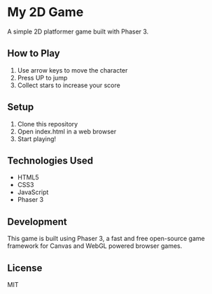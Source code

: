 # My 2D Game

A simple 2D platformer game built with Phaser 3.

## How to Play

1. Use arrow keys to move the character
2. Press UP to jump
3. Collect stars to increase your score

## Setup

1. Clone this repository
2. Open index.html in a web browser
3. Start playing!

## Technologies Used

- HTML5
- CSS3
- JavaScript
- Phaser 3

## Development

This game is built using Phaser 3, a fast and free open-source game framework for Canvas and WebGL powered browser games.

## License

MIT